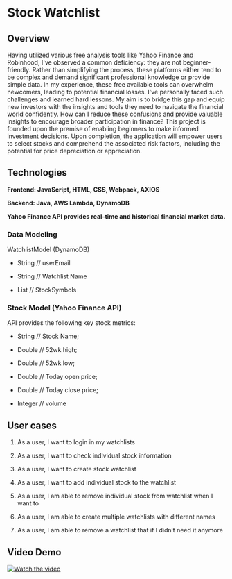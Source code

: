 # Stock Watchlist
## Overview
Having utilized various free analysis tools like Yahoo Finance and Robinhood, I've observed a common deficiency: they are not beginner-friendly. Rather than simplifying the process, these platforms either tend to be complex and demand significant professional knowledge or provide simple data. In my experience, these free available tools can overwhelm newcomers, leading to potential financial losses. I've personally faced such challenges and learned hard lessons. My aim is to bridge this gap and equip new investors with the insights and tools they need to navigate the financial world confidently. How can I reduce these confusions and provide valuable insights to encourage broader participation in finance? This project is founded upon the premise of enabling beginners to make informed investment decisions. Upon completion, the application will empower users to select stocks and comprehend the associated risk factors, including the potential for price depreciation or appreciation.

## Technologies
**Frontend: JavaScript, HTML, CSS, Webpack, AXIOS**

**Backend: Java, AWS Lambda, DynamoDB**

**Yahoo Finance API provides real-time and historical financial market data.**

### Data Modeling
WatchlistModel (DynamoDB)

- String // userEmail

- String // Watchlist Name

- List<String> // StockSymbols  

### Stock Model (Yahoo Finance API)
API provides the following key stock metrics:

- String // Stock Name;

- Double // 52wk high;

- Double // 52wk low;

- Double // Today open price;

- Double // Today close price;

- Integer // volume

## User cases
1. As a user, I want to login in my watchlists

2. As a user, I want to check individual stock information

3. As a user, I want to create stock watchlist

4. As a user, I want to add individual stock to the watchlist

5. As a user, I am able to remove individual stock from watchlist when I want to 

6. As a user, I am able to create multiple watchlists with different names

7. As a user, I am able to remove a watchlist that if I didn’t need it anymore

## Video Demo

[![Watch the video](https://img.youtube.com/vi/UWto2Zpus1w/hqdefault.jpg)](https://youtu.be/UWto2Zpus1w)

